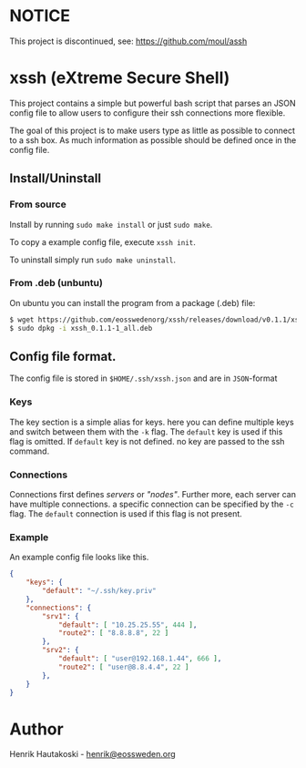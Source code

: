 # NOTICE
This project is discontinued, see: https://github.com/moul/assh

# xssh (eXtreme Secure Shell)

This project contains a simple but powerful bash script that
parses an JSON config file to allow users to configure their
ssh connections more flexible.

The goal of this project is to make users type as little
as possible to connect to a ssh box.
As much information as possible should be defined once in
the config file.

## Install/Uninstall

### From source

Install by running `sudo make install` or just `sudo make`.

To copy a example config file, execute `xssh init`.

To uninstall simply run `sudo make uninstall`.

### From .deb (unbuntu)

On ubuntu you can install the program from a package (.deb) file:

```bash
$ wget https://github.com/eosswedenorg/xssh/releases/download/v0.1.1/xssh_0.1.1-1_all.deb
$ sudo dpkg -i xssh_0.1.1-1_all.deb
```

## Config file format.

The config file is stored in `$HOME/.ssh/xssh.json` and are in `JSON`-format

### Keys

The key section is a simple alias for keys. here
you can define multiple keys and switch between them with
the `-k` flag. The `default` key is used if this flag is
omitted. If `default` key is not defined. no key are passed
to the ssh command.

### Connections

Connections first defines _servers_ or _"nodes"_.
Further more, each server can have multiple connections.
a specific connection can be specified by the `-c` flag.
The `default` connection is used if this flag is not present.

### Example

An example config file looks like this.

```JSON
{
	"keys": {
		"default": "~/.ssh/key.priv"
	},
	"connections": {
		"srv1": {
			"default": [ "10.25.25.55", 444 ],
			"route2": [ "8.8.8.8", 22 ]
		},
		"srv2": {
			"default": [ "user@192.168.1.44", 666 ],
			"route2": [ "user@8.8.4.4", 22 ]
		},
	}
}
```

# Author

Henrik Hautakoski - [henrik@eossweden.org](mailto:henrik@eossweden.org)
